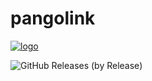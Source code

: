 # pangolink

[![logo](https://github.com/BIGPango/pangolink/blob/master/logo.png?raw=true)](http://pangolink.org)

![GitHub Releases (by Release)](https://img.shields.io/github/downloads/BIGPango/pangolink/v1.2/total?color=blue&logo=github&logoColor=%23182B71&style=social)
